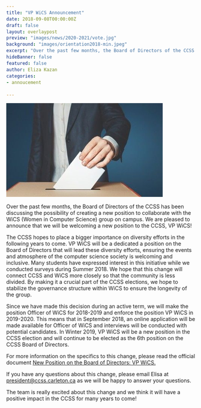 ```yaml
---
title: "VP WiCS Announcement"
date: 2018-09-08T00:00:00Z
draft: false
layout: overlaypost
preview: "images/news/2020-2021/vote.jpg"
background: "images/orientation2018-min.jpeg"
excerpt: "Over the past few months, the Board of Directors of the CCSS has been discussing the possibility of creating a new position to collaborate with the WiCS (Women in Computer Science) group on campus. We are pleased to announce that we will be welcoming a new position to the CCSS, VP WiCS!"
hideBanner: false
featured: false
author: Eliza Kazan
categories:
- annoucement

---
```


![election](/images/news/2020-2021/vote.jpg)

Over the past few months, the Board of Directors of the CCSS has been discussing the possibility of creating a new position to collaborate with the WiCS (Women in Computer Science) group on campus. We are pleased to announce that we will be welcoming a new position to the CCSS, VP WiCS!

The CCSS hopes to place a bigger importance on diversity efforts in the following years to come. VP WiCS will be a dedicated a position on the Board of Directors that will lead these diversity efforts, ensuring the events and atmosphere of the computer science society is welcoming and inclusive. Many students have expressed interest in this initiative while we conducted surveys during Summer 2018. We hope that this change will connect CCSS and WiCS more closely so that the community is less divided. By making it a crucial part of the CCSS elections, we hope to stabilize the governance structure within WiCS to ensure the longevity of the group.

Since we have made this decision during an active term, we will make the position Officer of WiCS for 2018-2019 and enforce the position VP WiCS in 2019-2020. This means that in September 2018, an online application will be made available for Officer of WiCS and interviews will be conducted with potential candidates. In Winter 2019, VP WiCS will be a new position in the CCSS election and will continue to be elected as the 6th position on the CCSS Board of Directors.

For more information on the specifics to this change, please read the official document <a href='https://docs.google.com/document/d/1Xzpz3kQOZq5vmRjQAT1KrIG2F8miFfRt0PSJxD0jvLg/edit?usp=sharing' target='_blank'>New Position on the Board of Directors: VP WiCS.</a>


If you have any questions about this change, please email Elisa at <a href='mailto:president@ccss.carleton.ca'>president@ccss.carleton.ca</a> as we will be happy to answer your questions.

The team is really excited about this change and we think it will have a positive impact in the CCSS for many years to come!
